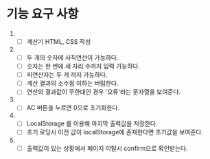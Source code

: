 # 기능 요구 사항

1. - [ ] 계산기 HTML, CSS 작성
2. - [ ] 두 개의 숫자에 사칙연산이 가능하다.
   - [ ] 숫자는 한 번에 세 자리 수까지 입력 가능하다.
   - [ ] 피연산자는 두 개 까지 가능하다.
   - [ ] 계산 결과의 소수점 이하는 버림한다.
   - [ ] 연산의 결과값이 무한대인 경우 '오류'라는 문자열을 보여준다.
3. - [ ] AC 버튼을 누르면 0으로 초기화한다.
4. - [ ] LocalStorage 를 이용해 마지막 출력값을 저장한다.
   - [ ] 초기 로딩시 이전 값이 localStorage에 존재한다면 초기값을 보여준다.
5. - [ ] 출력값이 있는 상황에서 페이지 이탈시 confirm으로 확인받는다.
